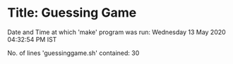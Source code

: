 # Title: Guessing Game
Date and Time at which \'make\' program was run:  Wednesday 13 May 2020 04:32:54 PM IST


No. of lines \'guessinggame.sh\' contained:   30
